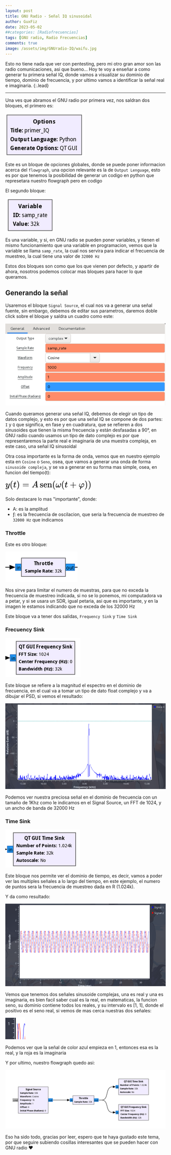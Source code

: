 ```yaml
---
layout: post
title: GNU Radio - Señal IQ sinusoidal
author: GuxFiz
date: 2023-05-02
##categories: [Radiofrecuencias]
tags: [GNU radio, Radio Frecuencias]
comments: true
image: /assets/img/GNUradio-IQ/waifu.jpg
---
```

Esto no tiene nada que ver con pentesting, pero mi otro gran amor son las radio comunicaciones, asi que bueno... Hoy te voy a enseñar a como generar tu primera señal IQ, donde vamos a visualizar su dominio de tiempo, dominio de frecuencia, y por ultimo vamos a identificar la señal real e imaginaria.
{:.lead}

---

Una ves que abramos el GNU radio por primera vez, nos saldran dos bloques, el primero es:

![](/assets/img/GNUradio-IQ/1.png)

Este es un bloque de opciones globales, donde se puede poner informacion acerca del ```flowgraph```, una opcion relevante es la de ```Output Lenguage```, esto es por que tenemos la posibilidad de generar un codigo en python que represetara nuestro flowgraph pero en codigo

El segundo bloque: 

![](/assets/img/GNUradio-IQ/2.png)

Es una variable, y si, en GNU radio se pueden poner variables, y tienen el mismo funcionamiento que una variable en programacion, vemos que la variable se llama ```samp_rate```, la cual nos servira para indicar el frecuencia de muestreo, la cual tiene una valor de ```32000 Hz```

Estos dos bloques son como que los que vienen por defecto, y apartir de ahora, nosotros podemos colocar mas bloques para hacer lo que queramos.

## Generando la señal

Usaremos el bloque ```Signal Source```, el cual nos va a generar una señal fuente, sin embargo, debemos de editar sus parametros, daremos doble click sobre el bloque y saldra un cuadro como este:

![](/assets/img/GNUradio-IQ/5.png)

Cuando queramos generar una señal IQ, debemos de elegir un tipo de datos complejo, y esto es por que una señal IQ se compone de dos partes: ```I``` y ```Q``` que significa, en fase y en cuadratura, que se refieren a dos sinusoides que tienen la misma frecuencia y están desfasadas a 90°, en GNU radio cuando usamos un tipo de dato complejo es por que representaremos la parte real e imaginaria de una muestra compleja, en este caso, una señal IQ sinusoidal

Otra cosa importante es la forma de onda, vemos que en nuestro ejemplo esta en ```Cosine``` o ```Seno```, osea, que vamos a generar una onda de forma ```sinusoide compleja```, y se va a generar en su forma mas simple, osea, en funcion del tiempo(t):

![](/assets/img/GNUradio-IQ/3.svg)

Solo destacare lo mas "importante", donde:

- A: es la amplitud
- ƒ: es la frecuencia de oscilacion, que seria la frecuencia de muestreo de ```32000 Hz``` que indicamos


### Throttle

Este es otro bloque:

![](/assets/img/GNUradio-IQ/6.png)

Nos sirve para limitar el numero de muestras, para que no exceda la frecuencia de muestreo indicada, si no se lo ponemos, mi computadora va a petar, y si se usara un SDR, igual petaria, asi que es importante, y en la imagen le estamos indicando que no exceda de los 32000 Hz

Este bloque va a tener dos salidas, ```Frequency Sink``` y ```Time Sink```

### Frecuency Sink

![](/assets/img/GNUradio-IQ/7.png)


Este bloque se refiere a la magnitud el espectro en el dominio de frecuencia, en el cual va a tomar un tipo de dato float complejo y va a dibujar el PSD, si vemos el resultado:

![](/assets/img/GNUradio-IQ/8.png)

Podemos ver nuestra preciosa señal en el dominio de frecuencia con un tamaño de 1Khz como le indicamos en el Signal Source, un FFT de 1024, y un ancho de banda de 32000 Hz

### Time Sink

![](/assets/img/GNUradio-IQ/9.png)

Este bloque nos permite ver el dominio de tiempo, es decir, vamos a poder ver las multiples señales a lo largo del tiempo, en este ejemplo, el numero de puntos sera la frecuencia de muestreo dada en R (1.024k).

Y da como resultado:

![](/assets/img/GNUradio-IQ/10.png)

Vemos que tenemos dos señales sinusoide complejas, una es real y una es imaginaria, es bien facil saber cual es la real, en matematicas, la funcion seno, su dominio contiene todos los reales, y su intervalo es [1, 1], donde el positivo es el seno real, si vemos de mas cerca nuestras dos señales:

![](/assets/img/GNUradio-IQ/11.png)

Podemos ver que la señal de color azul empieza en 1, entonces esa es la real, y la roja es la imaginaria

Y por ultimo, nuestro flowgraph quedo asi:

![](/assets/img/GNUradio-IQ/12.png)

Eso ha sido todo, gracias por leer, espero que te haya gustado este tema, por que seguire subiendo cosillas interesantes que se pueden hacer con GNU radio ❤
